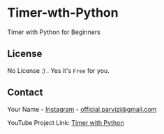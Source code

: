 # Timer-wth-Python
Timer with Python for Beginners

<!-- LICENSE -->
## License

No License :) . Yes it's `Free` for you.

<!-- CONTACT -->
## Contact

Your Name - [Instagram](https://instagram.com/awrsha.parvizi?utm_medium=copy_link) - official.parvizi@gmail.com

YouTube Project Link: [Timer with Python](https://youtu.be/9ixDSmAbBq4)
